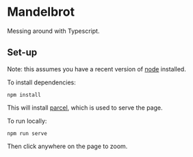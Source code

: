 # Mandelbrot

Messing around with Typescript.

## Set-up

Note: this assumes you have a recent version of [node](nodejs.org) installed.

To install dependencies:

```
npm install
```

This will install [parcel](parceljs.org), which is used to serve the page.

To run locally:

```
npm run serve
```

Then click anywhere on the page to zoom.
